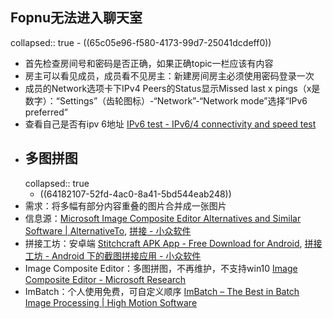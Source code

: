 ## Fopnu无法进入聊天室
collapsed:: true
	- ((65c05e96-f580-4173-99d7-25041dcdeff0))
- 首先检查房间号和密码是否正确，如果正确topic一栏应该有内容
- 房主可以看见成员，成员看不见房主：新建房间房主必须使用密码登录一次
- 成员的Network选项卡下IPv4 Peers的Status显示Missed last x pings（x是数字）：“Settings”（齿轮图标）-“Network”-“Network mode”选择“IPv6 preferred”
- 查看自己是否有ipv 6地址 [IPv6 test - IPv6/4 connectivity and speed test](https://ipv6-test.com/)
- ## 多图拼图
  collapsed:: true
	- ((64182107-52fd-4ac0-8a41-5bd544eab248))
- 需求：将多幅有部分内容重叠的图片合并成一张图片
- 信息源：[Microsoft Image Composite Editor Alternatives and Similar Software | AlternativeTo](https://alternativeto.net/software/image-composite-editor/), [拼接 - 小众软件](https://www.appinn.com/tag/%e6%8b%bc%e6%8e%a5/)
- 拼接工坊：安卓端 [Stitchcraft APK App - Free Download for Android](https://apkpremier.com/details/me-zheteng-android-stitchcraft-free), [拼接工坊 - Android 下的截图拼接应用 - 小众软件](https://www.appinn.com/stitchcraft-for-android/)
- Image Composite Editor：多图拼图，不再维护，不支持win10 [Image Composite Editor - Microsoft Research](https://www.microsoft.com/en-us/research/project/image-composite-editor/)
- ImBatch：个人使用免费，可自定义顺序 [ImBatch – The Best in Batch Image Processing | High Motion Software](https://www.highmotionsoftware.com/products/imbatch)